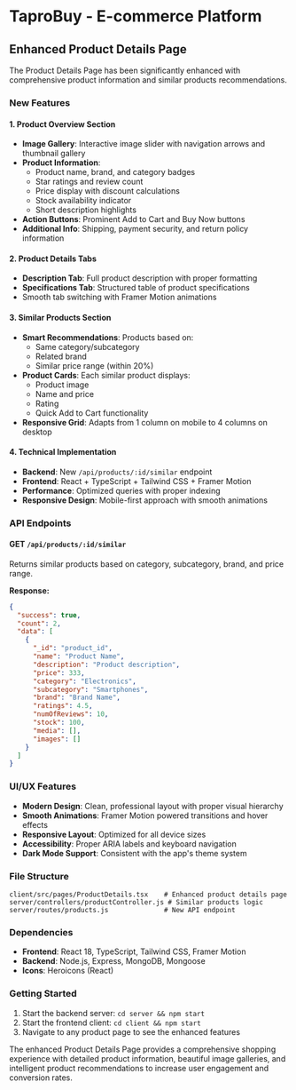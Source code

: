 # TaproBuy - E-commerce Platform

## Enhanced Product Details Page

The Product Details Page has been significantly enhanced with comprehensive product information and similar products recommendations.

### New Features

#### 1. Product Overview Section
- **Image Gallery**: Interactive image slider with navigation arrows and thumbnail gallery
- **Product Information**: 
  - Product name, brand, and category badges
  - Star ratings and review count
  - Price display with discount calculations
  - Stock availability indicator
  - Short description highlights
- **Action Buttons**: Prominent Add to Cart and Buy Now buttons
- **Additional Info**: Shipping, payment security, and return policy information

#### 2. Product Details Tabs
- **Description Tab**: Full product description with proper formatting
- **Specifications Tab**: Structured table of product specifications
- Smooth tab switching with Framer Motion animations

#### 3. Similar Products Section
- **Smart Recommendations**: Products based on:
  - Same category/subcategory
  - Related brand
  - Similar price range (within 20%)
- **Product Cards**: Each similar product displays:
  - Product image
  - Name and price
  - Rating
  - Quick Add to Cart functionality
- **Responsive Grid**: Adapts from 1 column on mobile to 4 columns on desktop

#### 4. Technical Implementation
- **Backend**: New `/api/products/:id/similar` endpoint
- **Frontend**: React + TypeScript + Tailwind CSS + Framer Motion
- **Performance**: Optimized queries with proper indexing
- **Responsive Design**: Mobile-first approach with smooth animations

### API Endpoints

#### GET `/api/products/:id/similar`
Returns similar products based on category, subcategory, brand, and price range.

**Response:**
```json
{
  "success": true,
  "count": 2,
  "data": [
    {
      "_id": "product_id",
      "name": "Product Name",
      "description": "Product description",
      "price": 333,
      "category": "Electronics",
      "subcategory": "Smartphones",
      "brand": "Brand Name",
      "ratings": 4.5,
      "numOfReviews": 10,
      "stock": 100,
      "media": [],
      "images": []
    }
  ]
}
```

### UI/UX Features
- **Modern Design**: Clean, professional layout with proper visual hierarchy
- **Smooth Animations**: Framer Motion powered transitions and hover effects
- **Responsive Layout**: Optimized for all device sizes
- **Accessibility**: Proper ARIA labels and keyboard navigation
- **Dark Mode Support**: Consistent with the app's theme system

### File Structure
```
client/src/pages/ProductDetails.tsx    # Enhanced product details page
server/controllers/productController.js # Similar products logic
server/routes/products.js              # New API endpoint
```

### Dependencies
- **Frontend**: React 18, TypeScript, Tailwind CSS, Framer Motion
- **Backend**: Node.js, Express, MongoDB, Mongoose
- **Icons**: Heroicons (React)

### Getting Started
1. Start the backend server: `cd server && npm start`
2. Start the frontend client: `cd client && npm start`
3. Navigate to any product page to see the enhanced features

The enhanced Product Details Page provides a comprehensive shopping experience with detailed product information, beautiful image galleries, and intelligent product recommendations to increase user engagement and conversion rates.
